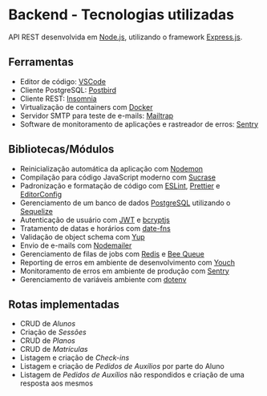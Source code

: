 # Backend - Tecnologias utilizadas
API REST desenvolvida em [Node.js](https://nodejs.org/), utilizando o framework [Express.js](https://expressjs.com/).

## Ferramentas
- Editor de código: [VSCode](https://code.visualstudio.com/)
- Cliente PostgreSQL: [Postbird](https://electronjs.org/apps/postbird)
- Cliente REST: [Insomnia](https://insomnia.rest/)
- Virtualização de containers com [Docker](https://www.docker.com/)
- Servidor SMTP para teste de e-mails: [Mailtrap](https://mailtrap.io/)
- Software de monitoramento de aplicações e rastreador de erros: [Sentry](https://sentry.io/)

## Bibliotecas/Módulos
- Reinicialização automática da aplicação com [Nodemon](https://nodemon.io/)
- Compilação para código JavaScript moderno com [Sucrase](https://sucrase.io/)
- Padronização e formatação de código com [ESLint](https://eslint.org/), [Prettier](https://prettier.io/) e [EditorConfig](https://editorconfig.org/)
- Gerenciamento de um banco de dados [PostgreSQL](https://www.postgresql.org/) utilizando o [Sequelize](https://sequelize.org/)
- Autenticação de usuário com [JWT](https://jwt.io/) e [bcryptjs](https://www.npmjs.com/package/bcryptjs)
- Tratamento de datas e horários com [date-fns](https://date-fns.org/)
- Validação de object schema com [Yup](https://github.com/jquense/yup)
- Envio de e-mails com [Nodemailer](https://nodemailer.com/)
- Gerenciamento de filas de jobs com [Redis](https://redis.io/) e [Bee Queue](https://bee-queue.com/)
- Reporting de erros em ambiente de desenvolvimento com [Youch](https://github.com/poppinss/youch)
- Monitoramento de erros em ambiente de produção com [Sentry](https://sentry.io/)
- Gerenciamento de variáveis ambiente com [dotenv](https://www.npmjs.com/package/dotenv)

## Rotas implementadas
- CRUD de _Alunos_
- Criação de _Sessões_
- CRUD de _Planos_
- CRUD de _Matrículas_
- Listagem e criação de _Check-ins_
- Listagem e criação de _Pedidos de Auxílios_ por parte do Aluno
- Listagem de _Pedidos de Auxílios_ não respondidos e criação de uma resposta aos mesmos

